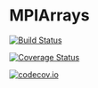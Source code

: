 # MPIArrays

[![Build Status](https://travis-ci.org/barche/MPIArrays.jl.svg?branch=master)](https://travis-ci.org/barche/MPIArrays.jl)

[![Coverage Status](https://coveralls.io/repos/barche/MPIArrays.jl/badge.svg?branch=master&service=github)](https://coveralls.io/github/barche/MPIArrays.jl?branch=master)

[![codecov.io](http://codecov.io/github/barche/MPIArrays.jl/coverage.svg?branch=master)](http://codecov.io/github/barche/MPIArrays.jl?branch=master)
